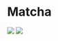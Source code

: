 # Matcha
<p>
  <a href="https://github.com/ltuffery"><img src="https://badge.mediaplus.ma/kettlebells/ltuffery?1337Badge=off&UM6P=off" /></a>
  <a href="https://github.com/swotex"><img src="https://badge.mediaplus.ma/honeytones/njegat?1337Badge=off&UM6P=off" /></a>
</p>
